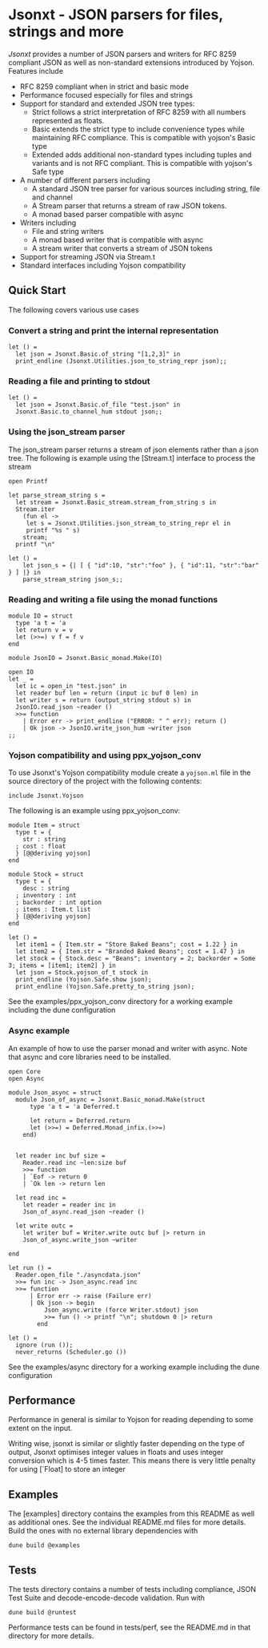 # Jsonxt - JSON parsers for files, strings and more

*Jsonxt* provides a number of JSON parsers and writers for
RFC 8259 compliant JSON as well as non-standard extensions
introduced by Yojson.  Features include

* RFC 8259 compliant when in strict and basic mode
* Performance focused especially for files and strings
* Support for standard and extended JSON tree types:
  * Strict follows a strict interpretation of RFC 8259 with all
    numbers represented as floats.
  * Basic extends the strict type to include convenience types while maintaining
    RFC compliance.  This is compatible with yojson's Basic type
  * Extended adds additional non-standard types including tuples and variants
    and is not RFC compliant. This is compatible with yojson's Safe type
* A number of different parsers including
  * A standard JSON tree parser for various sources including string, file and channel
  * A Stream parser that returns a stream of raw JSON tokens.
  * A monad based parser compatible with async
* Writers including
  * File and string writers
  * A monad based writer that is compatible with async
  * A stream writer that converts a stream of JSON tokens
* Support for streaming JSON via Stream.t
* Standard interfaces including Yojson compatibility

## Quick Start
The following covers various use cases

### Convert a string and print the internal representation

```
let () =
  let json = Jsonxt.Basic.of_string "[1,2,3]" in
  print_endline (Jsonxt.Utilities.json_to_string_repr json);;
```

### Reading a file and printing to stdout

```
let () = 
  let json = Jsonxt.Basic.of_file "test.json" in
  Jsonxt.Basic.to_channel_hum stdout json;;
```

### Using the json\_stream parser
The json\_stream parser returns a stream of json elements
rather than a json tree.  The following is example using
the [Stream.t] interface to process the stream

```
open Printf

let parse_stream_string s =
  let stream = Jsonxt.Basic_stream.stream_from_string s in
  Stream.iter
    (fun el ->
     let s = Jsonxt.Utilities.json_stream_to_string_repr el in
     printf "%s " s)
    stream;
  printf "\n"

let () =
    let json_s = {| [ { "id":10, "str":"foo" }, { "id":11, "str":"bar" } ] |} in
    parse_stream_string json_s;;
```

### Reading and writing a file using the monad functions

```
module IO = struct
  type 'a t = 'a
  let return v = v
  let (>>=) v f = f v
end

module JsonIO = Jsonxt.Basic_monad.Make(IO)

open IO
let _ =
  let ic = open_in "test.json" in
  let reader buf len = return (input ic buf 0 len) in
  let writer s = return (output_string stdout s) in
  JsonIO.read_json ~reader ()
  >>= function
    | Error err -> print_endline ("ERROR: " ^ err); return ()
    | Ok json -> JsonIO.write_json_hum ~writer json
;;
```

### Yojson compatibility and using ppx\_yojson\_conv
To use Jsonxt's Yojson compatibility module create a `yojson.ml` file in
the source directory of the project with the following contents:

```
include Jsonxt.Yojson
```

The following is an example using ppx\_yojson\_conv:

```
module Item = struct
  type t = {
    str : string
  ; cost : float
  } [@@deriving yojson]
end

module Stock = struct
  type t = {
    desc : string
  ; inventory : int
  ; backorder : int option
  ; items : Item.t list
  } [@@deriving yojson]
end

let () =
  let item1 = { Item.str = "Store Baked Beans"; cost = 1.22 } in
  let item2 = { Item.str = "Branded Baked Beans"; cost = 1.47 } in
  let stock = { Stock.desc = "Beans"; inventory = 2; backorder = Some 3; items = [item1; item2] } in
  let json = Stock.yojson_of_t stock in
  print_endline (Yojson.Safe.show json);
  print_endline (Yojson.Safe.pretty_to_string json);
```

See the examples/ppx\_yojson\_conv directory for a working example including the dune configuration

### Async example
An example of how to use the parser monad and writer with async.  Note
that async and core libraries need to be installed.

```
open Core
open Async

module Json_async = struct
  module Json_of_async = Jsonxt.Basic_monad.Make(struct
      type 'a t = 'a Deferred.t

      let return = Deferred.return
      let (>>=) = Deferred.Monad_infix.(>>=)
    end)


  let reader inc buf size =
    Reader.read inc ~len:size buf
    >>= function
    | `Eof -> return 0
    | `Ok len -> return len

  let read inc =
    let reader = reader inc in
    Json_of_async.read_json ~reader ()

  let write outc =
    let writer buf = Writer.write outc buf |> return in
    Json_of_async.write_json ~writer

end

let run () =
  Reader.open_file "./asyncdata.json"
  >>= fun inc -> Json_async.read inc
  >>= function
      | Error err -> raise (Failure err)
      | Ok json -> begin
          Json_async.write (force Writer.stdout) json
          >>= fun () -> printf "\n"; shutdown 0 |> return
        end

let () =
  ignore (run ());
  never_returns (Scheduler.go ())
```
See the examples/async directory for a working example including the dune configuration


## Performance
Performance in general is similar to Yojson for reading depending to some extent
on the input.  

Writing wise, jsonxt is similar or slightly faster depending on the type of output,
Jsonxt optimises integer values in floats and uses integer conversion which is 4-5
times faster.  This means there is very little penalty for using [`Float] to store
an integer

## Examples
The [examples] directory contains the examples from this README as well as
additional ones.  See the individual README.md files for more details.
Build the ones with no external library dependencies with

```
dune build @examples
```

## Tests
The tests directory contains a number of tests including compliance, JSON Test Suite and
decode-encode-decode validation.  Run with

```
dune build @runtest
```

Performance tests can be found in tests/perf, see the README.md in that
directory for more details.
